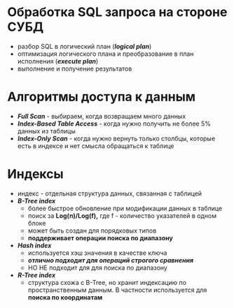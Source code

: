 # Обработка SQL запроса на стороне СУБД
* разбор SQL в логический план (_**logical plan**_)
* оптимизация логического плана и преобразование в план исполнения (**_execute plan_**)
* выполнение и получение результатов

# Алгоритмы доступа к данным
* **_Full Scan_** - выбираем, когда возвращаем много данных
* **_Index-Based Table Access_** - когда нужно получить не более 5% данных из таблицы
* **_Index-Only Scan_** - когда нужно вернуть только столбцы, которые есть в индексе и нет смысла обращаться к таблице

# Индексы
* индекс - отдельная структура данных, связанная с таблицей
* _**B-Tree index**_
  * более быстрое обновление при модификации данных в таблице
  * поиск за **Log(n)/Log(f),** где f - количество указателей в одном блоке
  * может быть создан для порядковых типов
  * **поддерживает операции поиска по диапазону**
* **_Hash index_**
  * используется хэш значения в качестве ключа
  * _**отлично подходит для операций строгого сравнения**_
  * НО НЕ подходит для для поиска по диапазону
* **_R-Tree index_**
  * структура схожа с B-Tree, но хранит индексацию по пространственным данным. В частности используется для **поиска 
    по координатам**
